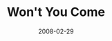 ---
layout: music 
title: "Won't You Come"
date: 2008-02-29 
description: "Music from the Consumed journey."
audio: "http://s3.amazonaws.com/crossroads-media/music/audio/WontYouCome.mp3"
audio-duration: "03:26"
tag: 
 - consumed
 - worship
src: "http://s3.amazonaws.com/crossroads-media/images/DefaultVideoImage.jpg"
---